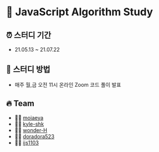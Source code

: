 # 🐯 JavaScript Algorithm Study

## ⏰ 스터디 기간 
- 21.05.13 ~ 21.07.22

## 📁 스터디 방법
- 매주 월,금 오전 11시 온라인 Zoom 코드 풀이 발표

## 🔥 Team              
- 👨‍💻 [mojaeya](https://github.com/mojaeya)
- 🧑‍💻 [kyle-shk](https://github.com/kyle-shk)
- 👩‍💻 [wonder-H](https://github.com/wonder-H)
- 👩‍💻 [doradora523](https://github.com/doradora523)
- 🧑‍💻 [ijs1103](https://github.com/ijs1103)
